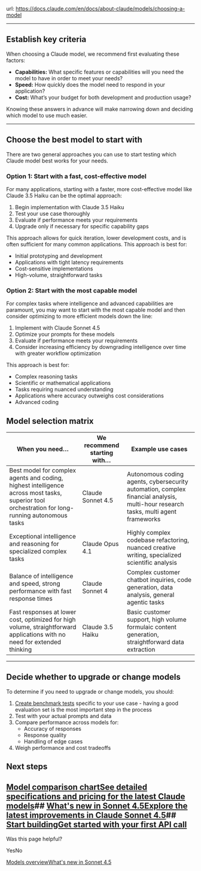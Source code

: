 url: https://docs.claude.com/en/docs/about-claude/models/choosing-a-model

---

## Establish key criteria

When choosing a Claude model, we recommend first evaluating these factors:

  * **Capabilities:** What specific features or capabilities will you need the model to have in order to meet your needs?
  * **Speed:** How quickly does the model need to respond in your application?
  * **Cost:** What’s your budget for both development and production usage?

Knowing these answers in advance will make narrowing down and deciding which model to use much easier.

* * *

## Choose the best model to start with

There are two general approaches you can use to start testing which Claude model best works for your needs.

### Option 1: Start with a fast, cost-effective model

For many applications, starting with a faster, more cost-effective model like Claude 3.5 Haiku can be the optimal approach:

  1. Begin implementation with Claude 3.5 Haiku
  2. Test your use case thoroughly
  3. Evaluate if performance meets your requirements
  4. Upgrade only if necessary for specific capability gaps

This approach allows for quick iteration, lower development costs, and is often sufficient for many common applications. This approach is best for:

  * Initial prototyping and development
  * Applications with tight latency requirements
  * Cost-sensitive implementations
  * High-volume, straightforward tasks

### Option 2: Start with the most capable model

For complex tasks where intelligence and advanced capabilities are paramount, you may want to start with the most capable model and then consider optimizing to more efficient models down the line:

  1. Implement with Claude Sonnet 4.5
  2. Optimize your prompts for these models
  3. Evaluate if performance meets your requirements
  4. Consider increasing efficiency by downgrading intelligence over time with greater workflow optimization

This approach is best for:

  * Complex reasoning tasks
  * Scientific or mathematical applications
  * Tasks requiring nuanced understanding
  * Applications where accuracy outweighs cost considerations
  * Advanced coding

## Model selection matrix

When you need…| We recommend starting with…| Example use cases
---|---|---
Best model for complex agents and coding, highest intelligence across most tasks, superior tool orchestration for long-running autonomous tasks| Claude Sonnet 4.5| Autonomous coding agents, cybersecurity automation, complex financial analysis, multi-hour research tasks, multi agent frameworks
Exceptional intelligence and reasoning for specialized complex tasks| Claude Opus 4.1| Highly complex codebase refactoring, nuanced creative writing, specialized scientific analysis
Balance of intelligence and speed, strong performance with fast response times| Claude Sonnet 4| Complex customer chatbot inquiries, code generation, data analysis, general agentic tasks
Fast responses at lower cost, optimized for high volume, straightforward applications with no need for extended thinking| Claude 3.5 Haiku| Basic customer support, high volume formulaic content generation, straightforward data extraction

* * *

## Decide whether to upgrade or change models

To determine if you need to upgrade or change models, you should:

  1. [Create benchmark tests](/en/docs/test-and-evaluate/develop-tests) specific to your use case - having a good evaluation set is the most important step in the process
  2. Test with your actual prompts and data
  3. Compare performance across models for:
     * Accuracy of responses
     * Response quality
     * Handling of edge cases
  4. Weigh performance and cost tradeoffs

## Next steps

## [Model comparison chartSee detailed specifications and pricing for the latest Claude models](/en/docs/about-claude/models/overview)## [What's new in Sonnet 4.5Explore the latest improvements in Claude Sonnet 4.5](/en/docs/about-claude/models/whats-new-sonnet-4-5)## [Start buildingGet started with your first API call](/en/docs/get-started)

Was this page helpful?

YesNo

[Models overview](/en/docs/about-claude/models/overview)[What's new in Sonnet 4.5](/en/docs/about-claude/models/whats-new-sonnet-4-5)
